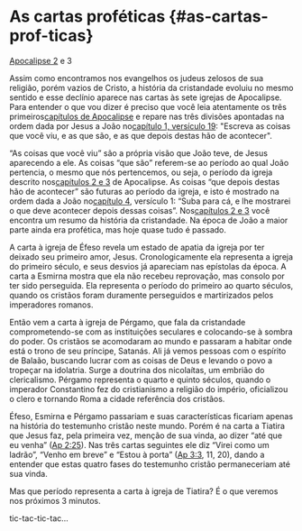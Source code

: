 # **As cartas proféticas** {#as-cartas-prof-ticas}

[Apocalipse 2](http://bibliaonline.com.br/acf/ap/2) e 3

Assim como encontramos nos evangelhos os judeus zelosos de sua religião, porém vazios de Cristo, a história da cristandade evoluiu no mesmo sentido e esse declínio aparece nas cartas às sete igrejas de Apocalipse. Para entender o que vou dizer é preciso que você leia atentamente os três primeiros[capítulos de Apocalipse](http://bibliaonline.com.br/acf/ap/1) e repare nas três divisões apontadas na ordem dada por Jesus a João no[capítulo 1, versículo 19](http://bibliaonline.com.br/acf/ap/1/19): &quot;Escreva as coisas que você viu, e as que são, e as que depois destas hão de acontecer&quot;.

“As coisas que você viu” são a própria visão que João teve, de Jesus aparecendo a ele. As coisas “que são” referem-se ao período ao qual João pertencia, o mesmo que nós pertencemos, ou seja, o período da igreja descrito nos[capítulos 2 e 3](http://bibliaonline.com.br/acf/ap/2) de Apocalipse. As coisas “que depois destas hão de acontecer” são futuras ao período da igreja, e isto é mostrado na ordem dada a João no[capítulo 4](http://bibliaonline.com.br/acf/ap/4), versículo 1: “Suba para cá, e lhe mostrarei o que deve acontecer depois dessas coisas”. Nos[capítulos 2 e 3](http://bibliaonline.com.br/acf/ap/2) você encontra um resumo da história da cristandade. Na época de João a maior parte ainda era profética, mas hoje quase tudo é passado.

A carta à igreja de Éfeso revela um estado de apatia da igreja por ter deixado seu primeiro amor, Jesus. Cronologicamente ela representa a igreja do primeiro século, e seus desvios já apareciam nas epístolas da época. A carta a Esmirna mostra que ela não recebeu reprovação, mas consolo por ter sido perseguida. Ela representa o período do primeiro ao quarto séculos, quando os cristãos foram duramente perseguidos e martirizados pelos imperadores romanos.

Então vem a carta à igreja de Pérgamo, que fala da cristandade comprometendo-se com as instituições seculares e colocando-se à sombra do poder. Os cristãos se acomodaram ao mundo e passaram a habitar onde está o trono de seu príncipe, Satanás. Ali já vemos pessoas com o espírito de Balaão, buscando lucrar com as coisas de Deus e levando o povo a tropeçar na idolatria. Surge a doutrina dos nicolaítas, um embrião do clericalismo. Pérgamo representa o quarto e quinto séculos, quando o imperador Constantino fez do cristianismo a religião do império, oficializou o clero e tornando Roma a cidade referência dos cristãos.

Éfeso, Esmirna e Pérgamo passariam e suas características ficariam apenas na história do testemunho cristão neste mundo. Porém é na carta a Tiatira que Jesus faz, pela primeira vez, menção de sua vinda, ao dizer “até que eu venha” ([Ap 2:25](http://bibliaonline.com.br/acf/ap/2/25)). Nas três cartas seguintes ele diz “Virei como um ladrão”, “Venho em breve” e “Estou à porta” ([Ap 3:3](http://bibliaonline.com.br/acf/ap/3/3), 11, 20), dando a entender que estas quatro fases do testemunho cristão permaneceriam até sua vinda.

Mas que período representa a carta à igreja de Tiatira? É o que veremos nos próximos 3 minutos.

tic-tac-tic-tac...